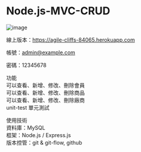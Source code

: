 # Node.js-MVC-CRUD

![image](https://github.com/zhouchenyu000/Node.js-MVC-CRUD-unit-test/blob/main/public/images/demo.png?raw=true)

線上版本：https://agile-cliffs-84065.herokuapp.com   

帳號：admin@example.com 

密碼：12345678 

功能   
可以查看、新增、修改、刪除會員   
可以查看、新增、修改、刪除商品   
可以查看、新增、修改、刪除廠商  
unit-test 單元測試


使用技術   
資料庫：MySQL   
框架：Node.js / Express.js   
版本控管：git & git-flow, github  

